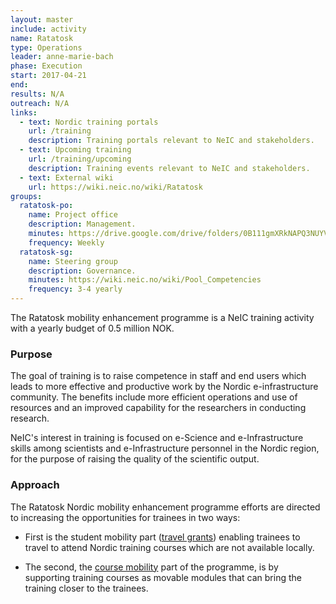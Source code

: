 ```yaml
---
layout: master
include: activity
name: Ratatosk
type: Operations
leader: anne-marie-bach
phase: Execution
start: 2017-04-21
end:
results: N/A
outreach: N/A
links:
  - text: Nordic training portals
    url: /training
    description: Training portals relevant to NeIC and stakeholders.
  - text: Upcoming training
    url: /training/upcoming
    description: Training events relevant to NeIC and stakeholders.
  - text: External wiki
    url: https://wiki.neic.no/wiki/Ratatosk
groups:
  ratatosk-po:
    name: Project office
    description: Management.
    minutes: https://drive.google.com/drive/folders/0B111gmXRkNAPQ3NUYVM4WU5pa2M
    frequency: Weekly
  ratatosk-sg:
    name: Steering group
    description: Governance.
    minutes: https://wiki.neic.no/wiki/Pool_Competencies
    frequency: 3-4 yearly
---
```

The Ratatosk mobility enhancement programme is a NeIC training activity with a
yearly budget of 0.5 million NOK.


### Purpose

The goal of training is to raise competence in staff and end users which leads to more effective and productive work by the Nordic e-infrastructure community. The benefits include more efficient operations and use of resources and an improved capability for the researchers in conducting research.
 
NeIC's interest in training is focused on e-Science and e-Infrastructure skills among scientists and e-Infrastructure personnel in the Nordic region, for the purpose of raising the quality of the scientific output.

### Approach

The Ratatosk Nordic mobility enhancement programme efforts are directed to increasing the opportunities for trainees in two ways:

* First is the student mobility part ([travel grants](../training/travel-grant)) enabling trainees to travel to attend Nordic training courses which are not available locally.  

* The second, the [course mobility](../training/course-mobility) part of the programme, is by supporting training courses as movable modules that can bring the training closer to the trainees.


